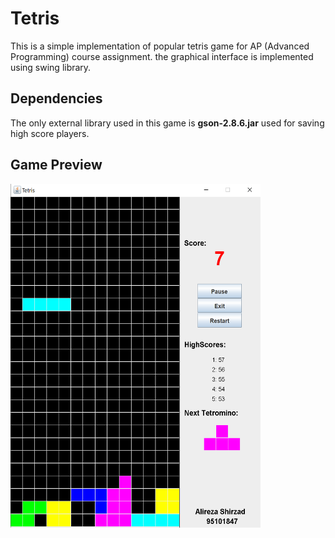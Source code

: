 # Tetris
This is a simple implementation of popular tetris game for AP (Advanced Programming) course assignment.
the graphical interface is implemented using swing library.
## Dependencies
The only external library used in this game is **gson-2.8.6.jar** used for saving high score players.
## Game Preview
<img src="https://github.com/alireza-shirzad/Tetris/blob/master/Preview.png" align="left" height="550" width="400" >
